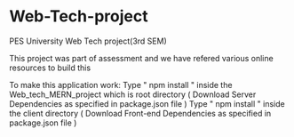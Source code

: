# Web-Tech-project

PES University Web Tech project(3rd SEM)

This project was part of assessment and we have refered various online resources to build this

To make this application work:
Type " npm install " inside the Web_tech_MERN_project which is root directory ( Download Server Dependencies as specified in package.json file )
Type " npm install " inside the client directory ( Download Front-end Dependencies  as specified in package.json file )
